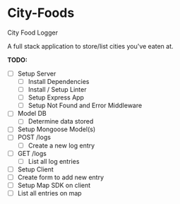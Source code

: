 # City-Foods

City Food Logger

A full stack application to store/list cities you've eaten at.

**TODO:**
- [ ] Setup Server
  - [ ] Install Dependencies
  - [ ] Install / Setup Linter
  - [ ] Setup Express App
  - [ ] Setup Not Found and Error Middleware
- [ ] Model DB
  - [ ] Determine data stored
- [ ] Setup Mongoose Model(s)
- [ ] POST /logs
  - [ ] Create a new log entry
- [ ] GET /logs
  - [ ] List all log entries
- [ ] Setup Client
- [ ] Create form to add new entry
- [ ] Setup Map SDK on client
- [ ] List all entries on map
